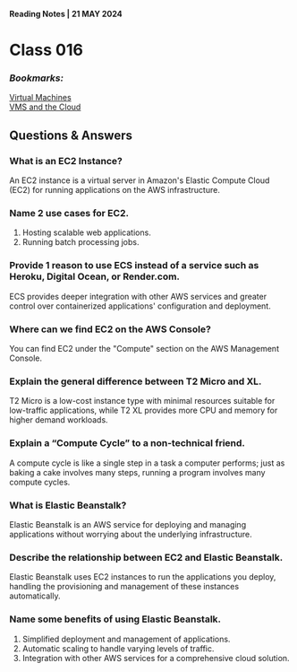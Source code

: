 **Reading Notes | 21 MAY 2024**

# Class 016

### *Bookmarks:*
[Virtual Machines](https://www.youtube.com/watch?v=yIVXjl4SwVo)  
[VMS and the Cloud](https://www.youtube.com/watch?v=l0DfHUWMjsU)  

## **Questions & Answers**
### What is an EC2 Instance?
An EC2 instance is a virtual server in Amazon's Elastic Compute Cloud (EC2) for running applications on the AWS infrastructure.

### Name 2 use cases for EC2.
1. Hosting scalable web applications.
2. Running batch processing jobs.

### Provide 1 reason to use ECS instead of a service such as Heroku, Digital Ocean, or Render.com.
ECS provides deeper integration with other AWS services and greater control over containerized applications' configuration and deployment.

### Where can we find EC2 on the AWS Console?
You can find EC2 under the "Compute" section on the AWS Management Console.

### Explain the general difference between T2 Micro and XL.
T2 Micro is a low-cost instance type with minimal resources suitable for low-traffic applications, while T2 XL provides more CPU and memory for higher demand workloads.

### Explain a “Compute Cycle” to a non-technical friend.
A compute cycle is like a single step in a task a computer performs; just as baking a cake involves many steps, running a program involves many compute cycles.

### What is Elastic Beanstalk?
Elastic Beanstalk is an AWS service for deploying and managing applications without worrying about the underlying infrastructure.

### Describe the relationship between EC2 and Elastic Beanstalk.
Elastic Beanstalk uses EC2 instances to run the applications you deploy, handling the provisioning and management of these instances automatically.

### Name some benefits of using Elastic Beanstalk.
1. Simplified deployment and management of applications.
2. Automatic scaling to handle varying levels of traffic.
3. Integration with other AWS services for a comprehensive cloud solution.
